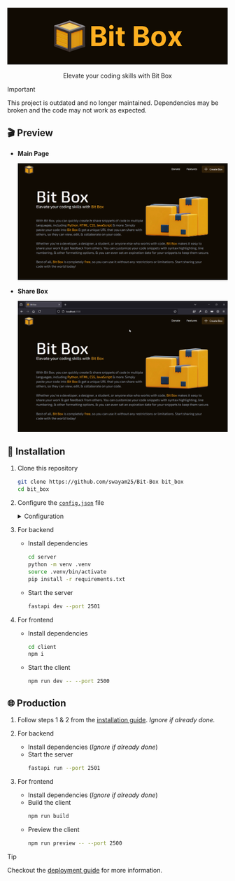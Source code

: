 <div align="center">

![Bit Box](./assets/bitbox.png)

Elevate your coding skills with Bit Box

</div>

> [!IMPORTANT]
> This project is outdated and no longer maintained. Dependencies may be broken and the code may not work as expected.

## 🎬️ Preview

- **Main Page**

    ![Main Page](./assets/main.png)

- **Share Box**

    ![Share Box](./assets/share.gif)

## 🚀 Installation

1. Clone this repository
    ```sh
    git clone https://github.com/swayam25/Bit-Box bit_box
    cd bit_box
    ```

2. Configure the [`config.json`](./config.json) file

   <details>

    <summary>Configuration</summary>

    - `server`: Backend server url

    - `donateURL`: Donation url

    </details>

3. For backend
   - Install dependencies
        ```sh
        cd server
        python -m venv .venv
        source .venv/bin/activate
        pip install -r requirements.txt
        ```
   - Start the server
        ```sh
        fastapi dev --port 2501
        ```

4. For frontend
   - Install dependencies
        ```sh
        cd client
        npm i
        ```
   - Start the client
        ```sh
        npm run dev -- --port 2500
        ```

## 🌐 Production

1. Follow steps 1 & 2 from the [installation guide](#-installation). *Ignore if already done.*

2. For backend
   - Install dependencies (*Ignore if already done*)
   - Start the server
        ```sh
        fastapi run --port 2501
        ```

3. For frontend
    - Install dependencies (*Ignore if already done*)
    - Build the client
        ```sh
        npm run build
        ```
    - Preview the client
        ```sh
        npm run preview -- --port 2500
        ```

> [!TIP]
> Checkout the [deployment guide](https://svelte.dev/docs/kit/adapter-node) for more information.
